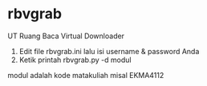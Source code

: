 rbvgrab
=======

UT Ruang Baca Virtual Downloader

1. Edit file rbvgrab.ini lalu isi username & password Anda
2. Ketik printah rbvgrab.py -d modul

modul adalah kode matakuliah misal EKMA4112
